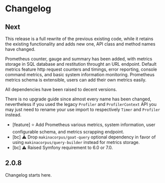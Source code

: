 # Changelog

## Next

This release is a full rewrite of the previous existing code, while it
retains the existing functionality and adds new one, API class and method
names have changed.

Prometheus counter, gauge and summary has been added, with metrics storage
in SQL database and restitution throught an URL endpoint. Default metrics
feature http request counters and timings, error reporting, console command
metrics, and basic system information monitoring. Prometheus metrics schema
is extensible, users can add their own metrics easily.

All dependencies have been raised to decent versions.

There is no upgrade guide since almost every name has been changed,
nevertheless if you used the legacy `Profiler` and `ProfilerContext` API
you may just need to rename your use import to respectively `Timer` and
`Profiler` instead.

* [feature] ⭐️ Add Prometheus various metrics, system information, user
  configurable schema, and metrics scrapping endpoint.
* [bc] ⚠️ Drop `makinacorpus/goat-query` optional dependency in favor of using
  `makinacorpus/query-builder` instead for metrics storage.
* [bc] ⚠️ Raised Symfony requirement to 6.0 or 7.0.

## 2.0.8

Changelog starts here.
